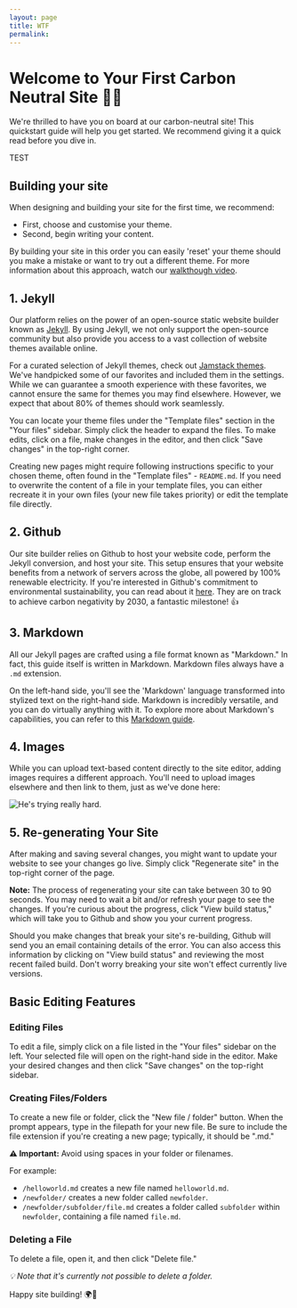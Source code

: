 ```yaml
---
layout: page
title: WTF
permalink: 
---
```

# Welcome to Your First Carbon Neutral Site 🎉🌲

We're thrilled to have you on board at our carbon-neutral site! This quickstart guide will help you get started. We recommend giving it a quick read before you dive in.


TEST 

## Building your site
When designing and building your site for the first time, we recommend:
* First, choose and customise your theme.
* Second, begin writing your content.

By building your site in this order you can easily 'reset' your theme should you make a mistake or want to try out a different theme. For more information about this approach, watch our [walkthough video](https://drive.google.com/file/d/1FQm5tXRz76fiN-MSoeRCktAi3od70H0J/view?usp=sharing).

## 1. Jekyll

Our platform relies on the power of an open-source static website builder known as [Jekyll](https://jekyllrb.com/). By using Jekyll, we not only support the open-source community but also provide you access to a vast collection of website themes available online.

For a curated selection of Jekyll themes, check out [Jamstack themes](https://jamstackthemes.dev/ssg/jekyll/). We've handpicked some of our favorites and included them in the settings. While we can guarantee a smooth experience with these favorites, we cannot ensure the same for themes you may find elsewhere. However, we expect that about 80% of themes should work seamlessly.

You can locate your theme files under the "Template files" section in the "Your files" sidebar. Simply click the header to expand the files. To make edits, click on a file, make changes in the editor, and then click "Save changes" in the top-right corner.

Creating new pages might require following instructions specific to your chosen theme, often found in the "Template files" - `README.md`. If you need to overwrite the content of a file in your template files, you can either recreate it in your own files (your new file takes priority) or edit the template file directly.

  
## 2. Github

Our site builder relies on Github to host your website code, perform the Jekyll conversion, and host your site. This setup ensures that your website benefits from a network of servers across the globe, all powered by 100% renewable electricity. If you're interested in Github's commitment to environmental sustainability, you can read about it [here](https://github.blog/2021-04-22-environmental-sustainability-github/#:~:text=Carbon%20neutral%20since%202019%3A%20GitHub,clean%20renewable%20energy%20by%202025.). They are on track to achieve carbon negativity by 2030, a fantastic milestone! 👍
  

## 3. Markdown

All our Jekyll pages are crafted using a file format known as "Markdown." In fact, this guide itself is written in Markdown. Markdown files always have a `.md` extension.

On the left-hand side, you'll see the 'Markdown' language transformed into stylized text on the right-hand side. Markdown is incredibly versatile, and you can do virtually anything with it. To explore more about Markdown's capabilities, you can refer to this [Markdown guide](https://www.markdownguide.org/basic-syntax/).


## 4. Images

While you can upload text-based content directly to the site editor, adding images requires a different approach. You'll need to upload images elsewhere and then link to them, just as we've done here:

![He's trying really hard.](https://fastfamiliar.b-cdn.net/sitebuilder/dog.jpg)


## 5. Re-generating Your Site

After making and saving several changes, you might want to update your website to see your changes go live. Simply click "Regenerate site" in the top-right corner of the page.

__Note:__ The process of regenerating your site can take between 30 to 90 seconds. You may need to wait a bit and/or refresh your page to see the changes. If you're curious about the progress, click "View build status," which will take you to Github and show you your current progress.

Should you make changes that break your site's re-building, Github will send you an email containing details of the error. You can also access this information by clicking on "View build status" and reviewing the most recent failed build. Don't worry breaking your site won't effect currently live versions.


## Basic Editing Features

### Editing Files

To edit a file, simply click on a file listed in the "Your files" sidebar on the left. Your selected file will open on the right-hand side in the editor. Make your desired changes and then click "Save changes" on the top-right sidebar.

  

### Creating Files/Folders

To create a new file or folder, click the "New file / folder" button. When the prompt appears, type in the filepath for your new file. Be sure to include the file extension if you're creating a new page; typically, it should be ".md."

__⚠️ Important:__ Avoid using spaces in your folder or filenames.


For example:

-  `/helloworld.md` creates a new file named `helloworld.md`.
-  `/newfolder/` creates a new folder called `newfolder`.
-  `/newfolder/subfolder/file.md` creates a folder called `subfolder` within `newfolder`, containing a file named `file.md`.


### Deleting a File

To delete a file, open it, and then click "Delete file."

_💡 Note that it's currently not possible to delete a folder._

  

Happy site building! 🌍🌱